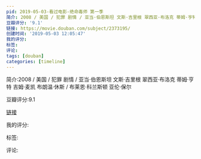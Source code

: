```yaml
---
pid: 2019-05-03-看过电影-绝命毒师 第一季
简介: 2008 / 美国 / 犯罪 剧情 / 亚当·伯恩斯坦 文斯·吉里根 翠西亚·布洛克 蒂姆·亨特 吉姆·麦凯 布朗温·休斯 / 布莱恩·科兰斯顿 亚伦·保尔
豆瓣评分: '9.1'
链接: https://movie.douban.com/subject/2373195/
创建时间: '2019-05-03 12:05:47'
我的评分:
标签:
评论:
tags: [douban]
categories: [timeline]
---
```

简介:2008 / 美国 / 犯罪 剧情 / 亚当·伯恩斯坦 文斯·吉里根 翠西亚·布洛克 蒂姆·亨特 吉姆·麦凯 布朗温·休斯 / 布莱恩·科兰斯顿 亚伦·保尔

豆瓣评分:9.1

[链接](https://movie.douban.com/subject/2373195/)

我的评分:

标签:

评论:

